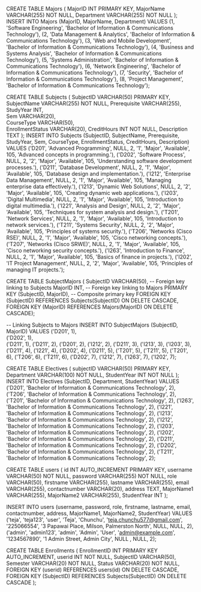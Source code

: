 CREATE TABLE Majors (
    MajorID INT PRIMARY KEY,
    MajorName VARCHAR(255) NOT NULL,
    Department VARCHAR(255) NOT NULL
);
INSERT INTO Majors (MajorID, MajorName, Department) VALUES
(1, 'Software Engineering', 'Bachelor of Information & Communications Technology'),
(2, 'Data Management & Analytics', 'Bachelor of Information & Communications Technology'),
(3, 'Web and Mobile Development', 'Bachelor of Information & Communications Technology'),
(4, 'Business and Systems Analysis', 'Bachelor of Information & Communications Technology'),
(5, 'Systems Administration', 'Bachelor of Information & Communications Technology'),
(6, 'Network Engineering', 'Bachelor of Information & Communications Technology'),
(7, 'Security', 'Bachelor of Information & Communications Technology'),
(8, 'Project Management', 'Bachelor of Information & Communications Technology');

CREATE TABLE Subjects (
    SubjectID VARCHAR(50) PRIMARY KEY, 
    SubjectName VARCHAR(255) NOT NULL,
    Prerequisite VARCHAR(255), 
    StudyYear INT,              
    Sem VARCHAR(20),            
    CourseType VARCHAR(50),    
    EnrollmentStatus VARCHAR(20), 
    CreditHours INT NOT NULL,
    Description TEXT 
);
INSERT INTO Subjects (SubjectID, SubjectName, Prerequisite, StudyYear, Sem, CourseType, EnrollmentStatus, CreditHours, Description) VALUES
('D201', 'Advanced Programming', NULL, 2, '1', 'Major', 'Available', 105, 'Advanced concepts in programming.'),
('D202', 'Software Process', NULL, 2, '2', 'Major', 'Available', 105, 'Understanding software development processes.'),
('D211', 'Database Development', NULL, 2, '1', 'Major', 'Available', 105, 'Database design and implementation.'),
('I212', 'Enterprise Data Management', NULL, 2, '1', 'Major', 'Available', 105, 'Managing enterprise data effectively.'),
('I213', 'Dynamic Web Solutions', NULL, 2, '2', 'Major', 'Available', 105, 'Creating dynamic web applications.'),
('I203', 'Digital Multimedia', NULL, 2, '1', 'Major', 'Available', 105, 'Introduction to digital multimedia.'),
('I221', 'Analysis and Design', NULL, 2, '2', 'Major', 'Available', 105, 'Techniques for system analysis and design.'),
('T201', 'Network Services', NULL, 2, '1', 'Major', 'Available', 105, 'Introduction to network services.'),
('T211', 'Systems Security', NULL, 2, '2', 'Major', 'Available', 105, 'Principles of systems security.'),
('T206', 'Networks (Cisco RSE)', NULL, 2, '1', 'Major', 'Available', 105, 'Cisco networking concepts.'),
('T207', 'Networks (Cisco SRWE)', NULL, 2, '1', 'Major', 'Available', 105, 'Cisco networking security concepts.'),
('I263', 'Introduction to Finance', NULL, 2, '1', 'Major', 'Available', 105, 'Basics of finance in projects.'),
('I202', 'IT Project Management', NULL, 2, '2', 'Major', 'Available', 105, 'Principles of managing IT projects.');

CREATE TABLE SubjectMajors (
    SubjectID VARCHAR(50),                       -- Foreign key linking to Subjects
    MajorID INT,                                 -- Foreign key linking to Majors
    PRIMARY KEY (SubjectID, MajorID),           -- Composite primary key
    FOREIGN KEY (SubjectID) REFERENCES Subjects(SubjectID) ON DELETE CASCADE,
    FOREIGN KEY (MajorID) REFERENCES Majors(MajorID) ON DELETE CASCADE);

-- Linking Subjects to Majors
INSERT INTO SubjectMajors (SubjectID, MajorID) VALUES
('D201', 1),  
('D202', 1),  
('D211', 1),
('D211', 2),
('D201', 2),
('I212', 2),
('D211', 3),
('I213', 3),
('I203', 3),
('D211', 4),
('I221', 4),
('D202', 4),
('D211', 5),
('T201', 5),
('T211', 5),
('T201', 6),
('T206', 6),
('T211', 6),
('D202', 7),
('I212', 7),
('I263', 7),
('I202', 7);

CREATE TABLE Electives (
    subjectID VARCHAR(50) PRIMARY KEY,
    Department VARCHAR(100) NOT NULL,
    StudentYear INT NOT NULL
);
INSERT INTO Electives (SubjectID, Department, StudentYear) VALUES 
('D201', 'Bachelor of Information & Communications Technology', 2),
('T206', 'Bachelor of Information & Communications Technology', 2),
('T201', 'Bachelor of Information & Communications Technology', 2),
('I263', 'Bachelor of Information & Communications Technology', 2),
('I221', 'Bachelor of Information & Communications Technology', 2),
('I213', 'Bachelor of Information & Communications Technology', 2),
('I212', 'Bachelor of Information & Communications Technology', 2),
('I203', 'Bachelor of Information & Communications Technology', 2),
('I202', 'Bachelor of Information & Communications Technology', 2),
('D211', 'Bachelor of Information & Communications Technology', 2),
('D202', 'Bachelor of Information & Communications Technology', 2),
('T211', 'Bachelor of Information & Communications Technology', 2);




CREATE TABLE users (
    id INT AUTO_INCREMENT PRIMARY KEY,
    username VARCHAR(50) NOT NULL,
    password VARCHAR(255) NOT NULL,
    role VARCHAR(50),
    firstname VARCHAR(255),
    lastname VARCHAR(255),
    email VARCHAR(255),
    contactnumber VARCHAR(20),
    address TEXT,
    MajorName1 VARCHAR(255),
    MajorName2 VARCHAR(255),
    StudentYear INT
);



INSERT INTO users (username, password, role, firstname, lastname, email, contactnumber, address, MajorName1, MajorName2, StudentYear) VALUES 
('teja', 'teja123', 'user', 'Teja', 'Chunchu', 'teja.chunchu577@gmail.com', '225066554', '3 Papawai Place, Milson, Palmerston North', NULL, NULL, 2), 
('admin', 'admin123', 'admin', 'Admin', 'User', 'admin@example.com', '1234567890', '1 Admin Street, Admin City', NULL , NULL, 2);

CREATE TABLE Enrollments (
    EnrollmentID INT PRIMARY KEY AUTO_INCREMENT,
    userid INT NOT NULL,
    SubjectID VARCHAR(50),
    Semester VARCHAR(20) NOT NULL,
    Status VARCHAR(20) NOT NULL,
    FOREIGN KEY (userid) REFERENCES users(id) ON DELETE CASCADE,
    FOREIGN KEY (SubjectID) REFERENCES Subjects(SubjectID) ON DELETE CASCADE
);





